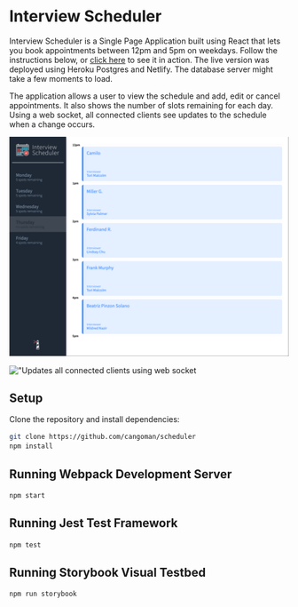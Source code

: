 # Interview Scheduler

Interview Scheduler is a Single Page Application built using React that lets you book appointments between 12pm and 5pm on weekdays. Follow the instructions below, or [click here](https://quizzical-liskov-7aee85.netlify.app/) to see it in action. The live version was deployed using Heroku Postgres and Netlify. The database server might take a few moments to load.

The application allows a user to view the schedule and add, edit or cancel appointments. It also shows the number of slots remaining for each day. Using a web socket, all connected clients see updates to the schedule when a change occurs.

!["Day fully booked"](https://github.com/cangoman/scheduler/blob/master/docs/scheduler-full-day.png?raw=true)

!["Updates all connected clients using web socket](https://github.com/cangoman/scheduler/blob/master/docs/scheduler_ws-update.gif?raw=true)


## Setup
Clone the repository and install dependencies:

 ``` sh
 git clone https://github.com/cangoman/scheduler
 npm install
 ```

## Running Webpack Development Server

```sh
npm start
```

## Running Jest Test Framework

```sh
npm test
```

## Running Storybook Visual Testbed

```sh
npm run storybook
```






